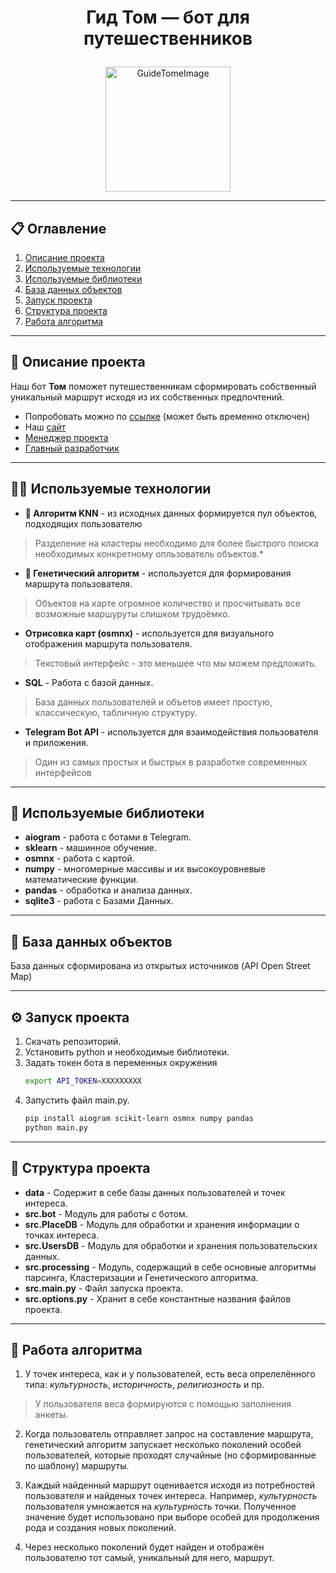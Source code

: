 # <p  align="center">Гид Том — бот для путешественников</p>

<p align="center">
<img src="https://cdn.discordapp.com/attachments/883024812950323210/1133522975413506158/tom.png" alt="GuideTomeImage" width="200"/>
</p>

---

## 📋 Оглавление
1) [Описание проекта](#descriptoin)
2) [Используемые технологии](#using_techs)
3) [Используемые библиотеки](#libraries)
4) [База данных объектов](#data_base)
5) [Запуск проекта](#launch)
6) [Структура проекта](#project_structure)
7) [Работа алгоритма](#algorithm_work)

---

## <a name="descriptoin">📱 Описание проекта</a>
Наш бот **Том** поможет путешественникам сформировать собственный уникальный маршрут исходя из их собственных предпочтений.
* Попробовать можно по [ссылке](https://t.me/GuideTomBot) (может быть временно отключен)
* Наш [сайт](http://gidtom.tilda.ws/page383926)
* [Менеджер проекта](https://t.me/lirik_man_73)
* [Главный разработчик](https://t.me/rare_action)

---

## <a name="using_techs">👨‍💻 Используемые технологии</a>
- **🤖 Алгоритм KNN** - из исходных данных формируется пул объектов, подходящих пользователю
>Разделение на кластеры необходимо для более быстрого поиска необходимых конкретному опльзователь объектов.*
- **🤖 Генетический алгоритм** - используется для формирования маршрута пользователя.
>Объектов на карте огромное количество и просчитывать все возможные маршуруты слишком трудоёмко.
- **Отрисовка карт (osmnx)** - используется для визуального отображения маршрута пользователя.
>Текстовый интерфейс - это меньшее что мы можем предложить.
- **SQL** - Работа с базой данных.
>База данных пользователей и объетов имеет простую, классическую, табличную структуру.
- **Telegram Bot API** - используется для взаимодействия пользователя и приложения.
>Один из самых простых и быстрых в разработке современных интерфейсов

---

## <a name="libraries">🔨 Используемые библиотеки</a>
- **aiogram** - работа с ботами в Telegram.
- **sklearn** - машинное обучение.
- **osmnx** - работа с картой.
- **numpy** - многомерные массивы и их высокоуровневые математические функции.
- **pandas** - обработка и анализа данных.
- **sqlite3** - работа с Базами Данных.

---

## <a name="data_base">💼 База данных объектов</a>
База данных сформирована из открытых источников (API Open Street Map)

---

## <a name="launch">⚙️ Запуск проекта</a>
1) Скачать репозиторий.
2) Установить python и необходимые библиотеки.
3) Задать токен бота в переменных окружения 
    ```bash
    export API_TOKEN=XXXXXXXXX
    ```
4) Запустить файл main<span></span>.py.
    ```bash
    pip install aiogram scikit-learn osmnx numpy pandas
    python main.py
    ```

---

## <a name="project_structure">👷 Структура проекта</a>
- **data** - Содержит в себе базы данных пользователей и точек интереса.
- **src.bot** - Модуль для работы с ботом.
- **src.PlaceDB** - Модуль для обработки и хранения информации о точках интереса.
- **src.UsersDB** - Модуль для обработки и хранения пользовательских данных.
- **src.processing** - Модуль, содержащий в себе основные алгоритмы парсинга, Кластеризации и Генетического алгоритма.
- **src.main<span></span>.py** - Файл запуска проекта.
- **src.options<span></span>.py** - Хранит в себе константные названия файлов проекта.

---

## <a name="algorithm_work">🤖 Работа алгоритма</a>

1) У точек интереса, как и у пользователей, есть веса опрелелённого типа: *культурность*, *историчность*, *религиозность* и пр.
>У пользователя веса формируются с помощью заполнения анкеты.

2) Когда пользователь отправляет запрос на составление маршрута, генетический алгоритм запускает несколько поколений особей пользователей, которые проходят случайные (но сформированные по шаблону) маршруты.

3) Каждый найденный маршрут оценивается исходя из потребностей пользователя и найденых точек интереса. Например, *культурность* пользователя умножается на *культурность* точки. Полученное значение будет использовано при выборе особей для продолжения рода и создания новых поколений.

4) Через несколько поколений будет найден и отображён пользователю тот самый, уникальный для него, маршрут.